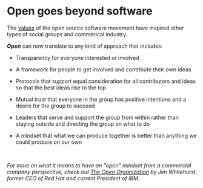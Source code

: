 <!-- #region -->
# Open goes beyond software

The [values](values.md) of the open source software movement have inspired other types of social groups and commerical industry.

***Open*** can now translate to any kind of approach that includes:

* Transparency for everyone interested or involved

* A framework for people to get involved and contribute their own ideas

* Protocols that support equal consideration for all contributors and ideas so that the best ideas rise to the top

* Mutual trust that everyone in the group has positive intentions and a desire for the group to succeed

* Leaders that serve and support the group from within rather than staying outside and directing the group on what to do

* A mindset that what we can produce together is better than anything we could produce on our own

<br/>

*For more on what it means to have an "open" mindset from a commercial company perspective, check out <a href="https://www.amazon.com/Open-Organization-Igniting-Passion-Performance/dp/1625275277/ref=sr_1_1?intcmp=70160000000wqRsAAI" target="_blank">The Open Organization</a> by Jim Whitehurst, former CEO of Red Hat and current President of IBM.*

<br/>

<!-- #endregion -->
